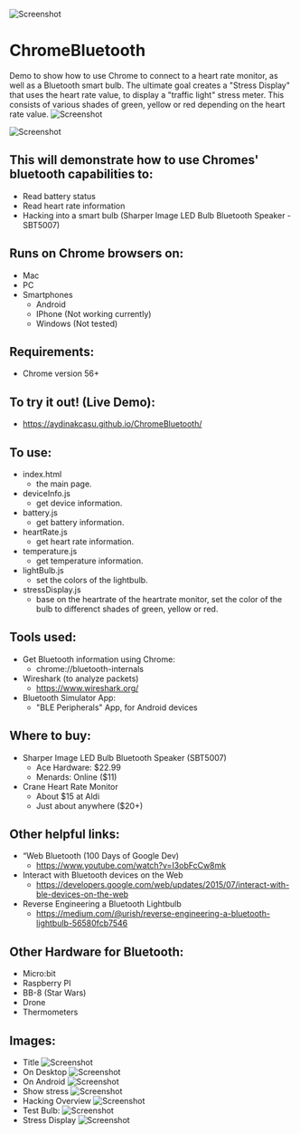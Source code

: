 ![Screenshot](https://user-images.githubusercontent.com/2898451/30746603-4753d20a-9f78-11e7-93fd-b8b903b98ca5.png)

# ChromeBluetooth
 Demo to show how to use Chrome to connect to a heart rate monitor, as well as a Bluetooth smart bulb.  The ultimate goal creates a "Stress Display" that uses the heart rate value, to display a "traffic light" stress meter.  This consists of various shades of green, yellow or red depending on the heart rate value.
![Screenshot](https://user-images.githubusercontent.com/2898451/30746795-03799460-9f79-11e7-94e7-aa966bcbc0f1.png)

![Screenshot](https://user-images.githubusercontent.com/2898451/30746214-0536a9a2-9f77-11e7-88c5-1cb686c37d4e.png)

## This will demonstrate how to use Chromes' bluetooth capabilities to:
- Read battery status
- Read heart rate information
- Hacking into a smart bulb (Sharper Image LED Bulb Bluetooth Speaker - SBT5007)

## Runs on Chrome browsers on:
- Mac
- PC
- Smartphones
  * Android
  * IPhone (Not working currently)
  * Windows (Not tested)

## Requirements:
- Chrome version 56+

## To try it out! (Live Demo):
- https://aydinakcasu.github.io/ChromeBluetooth/

## To use:
- index.html 
  * the main page.
- deviceInfo.js 
  * get device information.
- battery.js 
  * get battery information.
- heartRate.js 
  * get heart rate information.
- temperature.js 
  * get temperature information.
- lightBulb.js 
  * set the colors of the lightbulb.
- stressDisplay.js 
  * base on the heartrate of the heartrate monitor, set the color of the bulb to differenct shades of green, yellow or red.
 
## Tools used:
- Get Bluetooth information using Chrome: 
  * chrome://bluetooth-internals
- Wireshark (to analyze packets) 
  * https://www.wireshark.org/
- Bluetooth Simulator App: 
  * "BLE Peripherals" App, for Android devices

## Where to buy:
- Sharper Image LED Bulb Bluetooth Speaker (SBT5007)
  * Ace Hardware: $22.99
  * Menards: Online ($11)
- Crane Heart Rate Monitor
  * About $15 at Aldi
  * Just about anywhere ($20+)

## Other helpful links:
- “Web Bluetooth (100 Days of Google Dev)
  * https://www.youtube.com/watch?v=I3obFcCw8mk
- Interact with Bluetooth devices on the Web
  * https://developers.google.com/web/updates/2015/07/interact-with-ble-devices-on-the-web
- Reverse Engineering a Bluetooth Lightbulb
  * https://medium.com/@urish/reverse-engineering-a-bluetooth-lightbulb-56580fcb7546

## Other Hardware for Bluetooth:
- Micro:bit
- Raspberry PI
- BB-8 (Star Wars)
- Drone
- Thermometers

## Images:
- Title
![Screenshot](https://user-images.githubusercontent.com/2898451/30746603-4753d20a-9f78-11e7-93fd-b8b903b98ca5.png)
- On Desktop
![Screenshot](https://user-images.githubusercontent.com/2898451/30746214-0536a9a2-9f77-11e7-88c5-1cb686c37d4e.png)
- On Android
![Screenshot](https://user-images.githubusercontent.com/2898451/30746283-4acbc43e-9f77-11e7-8236-ad5611041d71.png)
- Show stress
![Screenshot](https://user-images.githubusercontent.com/2898451/30746663-817ae6e4-9f78-11e7-9d1f-8a9cc9387d1b.png)
- Hacking Overview
![Screenshot](https://user-images.githubusercontent.com/2898451/30746714-b359a358-9f78-11e7-95f3-a22c9b3e225d.png)
- Test Bulb:
![Screenshot](https://user-images.githubusercontent.com/2898451/30746765-e64fb914-9f78-11e7-95e9-be9a553f8e42.png)
- Stress Display
![Screenshot](https://user-images.githubusercontent.com/2898451/30746795-03799460-9f79-11e7-94e7-aa966bcbc0f1.png)

